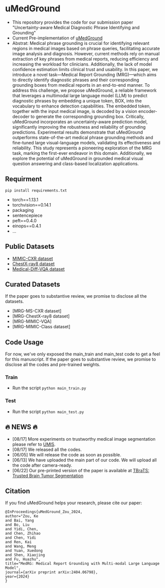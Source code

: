 # uMedGround
* This repository provides the code for our submission paper "Uncertainty-aware Medical Diagnostic Phrase Identifying and Grounding" 
* Current Pre-implementation of [uMedGround](https://arxiv.org/abs/2404.06798)
* Abstrat: Medical phrase grounding is crucial for identifying relevant regions in medical images based on phrase queries, facilitating accurate image analysis and diagnosis. However, current methods rely on manual extraction of key phrases from medical reports, reducing efficiency and increasing the workload for clinicians.  Additionally, the lack of model confidence estimation limits clinical trust and usability. In this paper, we introduce a novel task—Medical Report Grounding (MRG)—which aims to directly identify diagnostic phrases and their corresponding grounding boxes from medical reports in an end-to-end manner. To address this challenge, we propose uMedGround, a reliable framework that leverages a multimodal large language model (LLM) to predict diagnostic phrases by embedding a unique token, BOX, into the vocabulary to enhance detection capabilities. The embedded token, together with the input medical image, is decoded by a vision encoder-decoder to generate the corresponding grounding box. Critically, uMedGround incorporates an uncertainty-aware prediction model, significantly improving the robustness and reliability of grounding predictions. Experimental results demonstrate that uMedGround outperforms state-of-the-art medical phrase grounding methods and fine-tuned large visual-language models, validating its effectiveness and reliability. This study represents a pioneering exploration of the MRG task, marking the first-ever endeavor in this domain. Additionally, we explore the potential of uMedGround in grounded medical visual question answering and class-based localization applications.
  
## Requirment
```pip install requirements.txt```
- torch==1.13.1
- torchvision==0.14.1
- packaging
- sentencepiece
- peft==0.4.0
- einops==0.4.1
- ...

## Public Datasets
* [MIMIC-CXR dataset](https://physionet.org/content/mimic-cxr/2.0.0/)
* [ChestX-ray8 dataset](https://ar5iv.labs.arxiv.org/html/1705.02315)
* [Medical-Diff-VQA dataset](https://physionet.org/content/medical-diff-vqa/1.0.0/)

## Curated Datasets
If the paper goes to substantive review, we promise to disclose all the datasets.

* [MRG-MS-CXR dataset]
* [MRG-ChestX-ray8 dataset]
* [MRG-MIMIC-VQA]
* [MRG-MIMIC-Class dataset]

## Code Usage
For now, we've only exposed the main_train and main_test code to get a feel for this manuscript.
If the paper goes to substantive review, we promise to disclose all the codes and pre-trained weights.

### Train
- Run the script ```python main_train.py```
### Test
- Run the script ```python main_test.py```

##  :fire: NEWS :fire:
* [08/17] More experiments on trustworthy medical image segmentation please refer to [UMIS](https://github.com/Cocofeat/UMIS). 
* [08/17] We released all the codes. 
* [06/05] We will release the code as soon as possible. 
* [06/13] We have uploaded the main part of our code. We will upload all the code after camera-ready.
* [06/22] Our pre-printed version of the paper is available at [TBraTS: Trusted Brain Tumor Segmentation](https://arxiv.org/abs/2206.09309)

## Citation
If you find uMedGround helps your research, please cite our paper:
```
@InProceedings{uMedGround_Zou_2024,
author="Zou, Ke
and Bai, Yang
and Bo, Liu
and Yidi, Chen,
and Chen, Zhihao
and Chen, Yidi
and Ren, Kai
and Wang, Meng
and Yuan, Xuedong
and Shen, Xiaojing
and Fu, Huazhu",
title="MedRG: Medical Report Grounding with Multi-modal Large Language Model",
journal={arXiv preprint arXiv:2404.06798},
year={2024}
}
```
